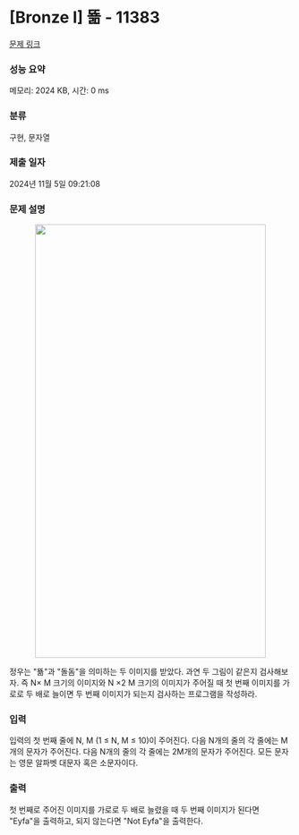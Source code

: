 # [Bronze I] 뚊 - 11383 

[문제 링크](https://www.acmicpc.net/problem/11383) 

### 성능 요약

메모리: 2024 KB, 시간: 0 ms

### 분류

구현, 문자열

### 제출 일자

2024년 11월 5일 09:21:08

### 문제 설명

<p style="text-align: center;"><img alt="" src="https://onlinejudgeimages.s3-ap-northeast-1.amazonaws.com/problem/11383/1.jpg" style="height:775px; width:412px"></p>

<p>정우는 "뚊"과 "돌돔"을 의미하는 두 이미지를 받았다. 과연 두 그림이 같은지 검사해보자. 즉 N× M 크기의 이미지와 N ×2 M 크기의 이미지가 주어질 때 첫 번째 이미지를 가로로 두 배로 늘이면 두 번째 이미지가 되는지 검사하는 프로그램을 작성하라.</p>

### 입력 

 <p>입력의 첫 번째 줄에 N, M (1 ≤ N, M ≤ 10)이 주어진다. 다음 N개의 줄의 각 줄에는 M개의 문자가 주어진다. 다음 N개의 줄의 각 줄에는 2M개의 문자가 주어진다. 모든 문자는 영문 알파벳 대문자 혹은 소문자이다.</p>

### 출력 

 <p>첫 번째로 주어진 이미지를 가로로 두 배로 늘렸을 때 두 번째 이미지가 된다면 "Eyfa"을 출력하고, 되지 않는다면 "Not Eyfa"을 출력한다.</p>

